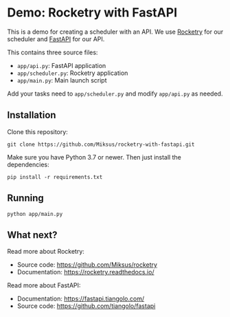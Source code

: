 # Demo: Rocketry with FastAPI

This is a demo for creating a scheduler with an API.
We use [Rocketry](https://rocketry.readthedocs.io/)
for our scheduler and [FastAPI](https://fastapi.tiangolo.com/)
for our API.

This contains three source files:

- ``app/api.py``: FastAPI application
- ``app/scheduler.py``: Rocketry application
- ``app/main.py``: Main launch script

Add your tasks need to ``app/scheduler.py`` and 
modify ``app/api.py`` as needed.

## Installation

Clone this repository:

```console
git clone https://github.com/Miksus/rocketry-with-fastapi.git
```

Make sure you have Python 3.7 or newer.
Then just install the dependencies:

```console
pip install -r requirements.txt
```

## Running

```console
python app/main.py
```

## What next?

Read more about Rocketry:

- Source code: https://github.com/Miksus/rocketry
- Documentation: https://rocketry.readthedocs.io/

Read more about FastAPI:

- Documentation: https://fastapi.tiangolo.com/
- Source code: https://github.com/tiangolo/fastapi